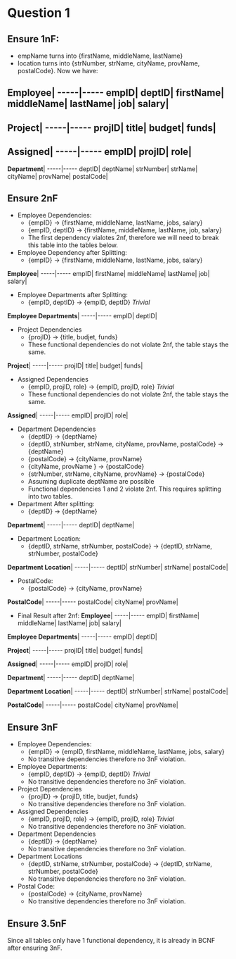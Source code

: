 # Question 1
## Ensure 1nF:
- empName turns into {firstName, middleName, lastName}
- location turns into {strNumber, strName, cityName, provName, postalCode}. Now we have:

**Employee**| 
-----|-----
empID|
deptID|
firstName| 
middleName| 
lastName|
job|
salary| 
--
**Project**| 
-----|-----
projID|
title|
budget| 
funds|
--
**Assigned**| 
-----|-----
empID|
projID|
role| 
--
**Department**| 
-----|-----
deptID|
deptName|
strNumber|
strName|
cityName|
provName|
postalCode|

## Ensure 2nF
- Employee Dependencies:    
  - {empID} -> {firstName, middleName, lastName, jobs, salary}
  - {empID, deptID} -> {firstName, middleName, lastName, job, salary}
  - The first dependency vialotes 2nf, therefore we will need to break this table into the tables below.
- Employee Dependency after Splitting:
  - {empID} -> {firstName, middleName, lastName, jobs, salary}
 
**Employee**| 
-----|-----
empID|
firstName| 
middleName| 
lastName|
job|
salary|

- Employee Departments after Splitting:
  - {empID, deptID} -> {empID, deptID} *Trivial* 

**Employee Departments**| 
-----|-----
empID|
deptID| 


- Project Dependencies
  - {projID} -> {title, budjet, funds}
  - These functional dependencies do not violate 2nf, the table stays the same.  

 **Project**| 
-----|-----
projID|
title|
budget| 
funds|

- Assigned Dependencies
  - {empID, projID, role} -> {empID, projID, role} *Trivial*
  - These functional dependencies do not violate 2nf, the table stays the same.  
 
**Assigned**| 
-----|-----
empID|
projID|
role| 

- Department Dependencies
  - {deptID} -> {deptName} 
  - {deptID, strNumber, strName, cityName, provName, postalCode} -> {deptName}
  - {postalCode} -> {cityName, provName}
  - {cityName, provName } -> {postalCode}
  - {strNumber, strName, cityName, provName} -> {postalCode}
  - Assuming duplicate deptName are possible
  - Functional dependencies 1 and 2 violate 2nf. This requires splitting into two tables.
- Department After splitting:
  - {deptID} -> {deptName}

**Department**| 
-----|-----
deptID|
deptName|

- Department Location:
  - {deptID, strName, strNumber, postalCode} -> {deptID, strName, strNumber, postalCode} 

**Department Location**| 
-----|-----
deptID|
strNumber|
strName|
postalCode|

- PostalCode:
  -  {postalCode} -> {cityName, provName}

**PostalCode**| 
-----|-----
postalCode|
cityName|
provName|

- Final Result after 2nf:
**Employee**| 
-----|-----
empID|
firstName| 
middleName| 
lastName|
job|
salary|

**Employee Departments**| 
-----|-----
empID|
deptID| 

 **Project**| 
-----|-----
projID|
title|
budget| 
funds|

**Assigned**| 
-----|-----
empID|
projID|
role| 

**Department**| 
-----|-----
deptID|
deptName|

**Department Location**| 
-----|-----
deptID|
strNumber|
strName|
postalCode|

**PostalCode**| 
-----|-----
postalCode|
cityName|
provName|


## Ensure 3nF
- Employee Dependencies:
  - {empID} -> {empID, firstName, middleName, lastName, jobs, salary}
  - No transitive dependencies therefore no 3nF violation.
- Employee Departments:
  - {empID, deptID} -> {empID, deptID} *Trivial* 
  - No transitive dependencies therefore no 3nF violation.
- Project Dependencies
  - {projID} -> {projID, title, budjet, funds}
  -  No transitive dependencies therefore no 3nF violation.
- Assigned Dependencies
  - {empID, projID, role} -> {empID, projID, role} *Trivial*
  - No transitive dependencies therefore no 3nF violation.
- Department Dependencies
  - {deptID} -> {deptName}
  - No transitive dependencies therefore no 3nF violation.
- Department Locations
  - {deptID, strName, strNumber, postalCode} -> {deptID, strName, strNumber, postalCode} 
  - No transitive dependencies therefore no 3nF violation.
- Postal Code:
  - {postalCode} -> {cityName, provName}
  - No transitive dependencies therefore no 3nF violation.

## Ensure 3.5nF

Since all tables only have 1 functional dependency, it is already in BCNF after ensuring 3nF.